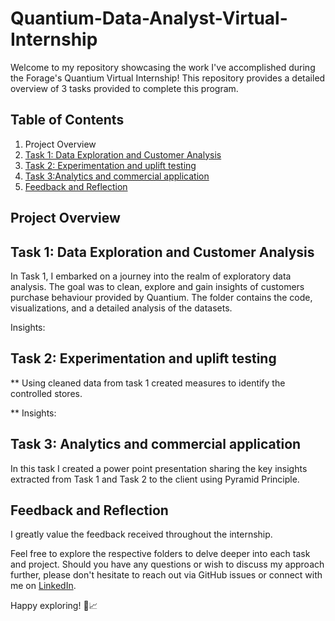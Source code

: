 # Quantium-Data-Analyst-Virtual-Internship

Welcome to my repository showcasing the work I've accomplished during the Forage's Quantium Virtual Internship! This repository provides a detailed overview of 3 tasks provided to complete this program.

## Table of Contents

1. Project Overview
2. [Task 1: Data Exploration and Customer Analysis](#task-1-exploratory-data-analysis)
3. [Task 2: Experimentation and uplift testing](#task-2-strategic-market-analysis)
4. [Task 3:Analytics and commercial application
 ](#task-3-advanced-analytics-applications)
5. [Feedback and Reflection](#feedback-and-reflection)

## Project Overview

## Task 1: Data Exploration and Customer Analysis

In Task 1, I embarked on a journey into the realm of exploratory data analysis. The goal was to clean, explore and gain insights of customers purchase behaviour provided by Quantium. The folder contains the code, visualizations, and a detailed analysis of the datasets. 

Insights:


## Task 2: Experimentation and uplift testing

** Using cleaned data from task 1 created measures to identify the controlled stores.

**
Insights:

## Task 3: Analytics and commercial application

In this task I created a power point presentation sharing the key insights extracted from Task 1 and Task 2 to the client using Pyramid Principle.

## Feedback and Reflection

I greatly value the feedback received throughout the internship.

Feel free to explore the respective folders to delve deeper into each task and project. Should you have any questions or wish to discuss my approach further, please don't hesitate to reach out via GitHub issues or connect with me on [LinkedIn](https://www.linkedin.com/in/yourname/).

Happy exploring! 🚀📈
